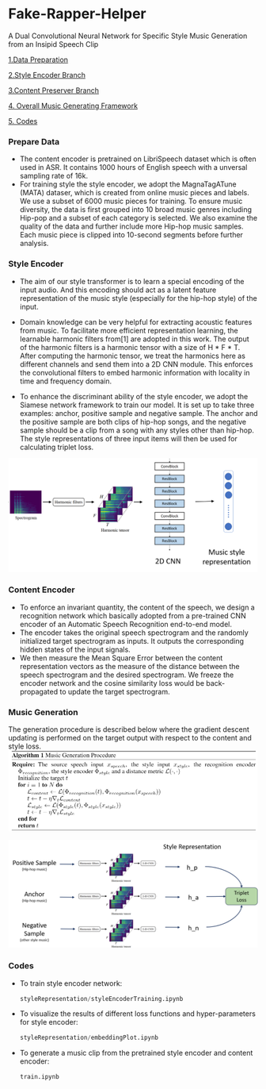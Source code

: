 # Fake-Rapper-Helper
A Dual Convolutional Neural Network for Specific Style Music Generation from an Insipid Speech Clip


[1.Data Preparation](#prepare-data)

[2.Style Encoder Branch](#style-encoder)

[3.Content Preserver Branch](#content-encoder)

[4. Overall Music Generating Framework](#music-generation)

[5. Codes](#code)


### Prepare Data
- The content encoder is pretrained on LibriSpeech dataset which is often used in ASR. It contains 1000 hours of English speech with a unversal sampling rate of 16k.
- For training  style the style encoder, we adopt the MagnaTagATune (MATA) dataser, which is created from online music pieces and labels. We use a subset of 6000 music pieces for training. To ensure music diversity, the data is first grouped into 10 broad music genres including Hip-pop and a subset of each category is selected.  We also examine the quality of the data and further include more Hip-hop music samples. Each music piece is clipped into 10-second segments before further analysis.


### Style Encoder
- The aim of our style transformer is to learn a special encoding of the input audio. And this encoding should act as a latent feature representation of the music style (especially for the hip-hop style) of the input. 

- Domain knowledge can be very helpful for extracting acoustic features from music. To facilitate more efficient representation learning, the learnable harmonic filters from[1] are adopted in this work. The output of the harmonic filters is a harmonic tensor with a size of H * F * T.  After computing the harmonic tensor, we treat the harmonics here as different channels and send them into a 2D CNN module. This enforces the convolutional filters to embed harmonic information with locality in time and frequency domain.

- To enhance the discriminant ability of the style encoder, we adopt the Siamese network framework to train our model. It is set up to take three examples: anchor, positive sample and negative sample. The anchor and the positive sample are both clips of hip-hop songs, and the negative sample should be a clip from a song with any styles other than hip-hop. The style representations of three input items will then be used for calculating triplet loss.

![](pic/styleEnc.png)


### Content Encoder
- To enforce an invariant quantity, the content of the speech, we design a recognition network which basically adopted from a pre-trained CNN encoder of an Automatic Speech Recognition end-to-end model. 
- The encoder takes the original speech spectrogram and the randomly initialized target spectrogram as inputs. It outputs the corresponding hidden states of the input signals.
- We then measure the Mean Square Error between the content representation vectors as the measure of the distance between the speech spectrogram and the desired spectrogram. We freeze the encoder network and the cosine similarity loss would be back-propagated to update the target spectrogram.


### Music Generation
The generation procedure is described below where the gradient descent updating is performed on the target output with respect to the content and style loss.
![](pic/generation.png)

![](pic/triplet.png)



### Codes

- To train style encoder network: 

  ```python
  styleRepresentation/styleEncoderTraining.ipynb
  ```

- To visualize the results of different loss functions and hyper-parameters for style encoder:

  ```python
  styleRepresentation/embeddingPlot.ipynb
  ```

- To generate a music clip from the pretrained style encoder and content encoder:

  ```python
  train.ipynb
  ```

  

